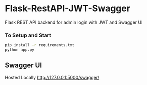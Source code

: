 # Flask-RestAPI-JWT-Swagger
Flask REST API backend for admin login with JWT and Swagger UI

### To Setup and Start
```bash
pip install -r requirements.txt 
python app.py
```

## Swagger UI
Hosted Locally
http://127.0.0.1:5000/swagger/
